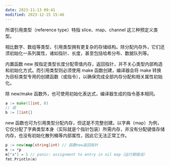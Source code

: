 ```yaml
---
date: 2023-11-13 09:41
modified: 2023-12-15 15:46
---
```

所谓引用类型（reference type）特指 slice、map、channel 这三种预定义类型。

相比数字、数组等类型，引用类型拥有更复杂的存储结构。除分配内存外，它们还须初始化一系列属性，诸如指针、长度，甚至包括哈希分布、数据队列等。

内置函数 new 按指定类型长度分配零值内存，返回指针，并不关心类型内部构造和初始化方式。而引用类型则必须使用 make 函数创建，编译器会将 make 转换为目标类型专用的创建函数（或指令），以确保完成全部内存分配和相关属性初始化。

除 new/make 函数外，也可使用初始化表达式，编译器生成的指令基本相同。
```go
a := make([]int, 0)
// 或
b := []int{}
```

new 函数也可为引用类型分配内存，但这是不完整创建。以字典（map）为例，它仅分配了字典类型本身（实际就是个指针包装）所需内存，并没有分配键值存储内存，也没有初始化散列桶等内部属性，因此它无法正常工作。
```go
p := new(map[string]int) // 函数new返回指针 
m := *p            
m["a"] = 1 // panic: assignment to entry in nil map（运行期错误） 
fmt.Println(m)
```
